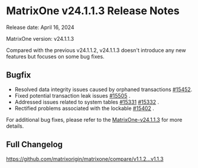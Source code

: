 # **MatrixOne v24.1.1.3 Release Notes**

Release date: April 16, 2024

MatrixOne version: v24.1.1.3

Compared with the previous v24.1.1.2, v24.1.1.3 doesn't introduce any new features but focuses on some bug fixes.

## Bugfix

- Resolved data integrity issues caused by orphaned transactions [#15452](https://github.com/matrixorigin/matrixone/pull/15452).
- Fixed potential transaction leak issues [#15505](https://github.com/matrixorigin/matrixone/pull/15505) .
- Addressed issues related to system tables [#15331](https://github.com/matrixorigin/matrixone/pull/15331) [#15332](https://github.com/matrixorigin/matrixone/pull/15332) .
- Rectified problems associated with the lockable [#15402](https://github.com/matrixorigin/matrixone/pull/15402) .

For additional bug fixes, please refer to the [MatrixOne-v24.1.1.3](https://github.com/matrixorigin/matrixone/releases/tag/v1.1.3) for more details.

## Full Changelog

<https://github.com/matrixorigin/matrixone/compare/v1.1.2...v1.1.3>